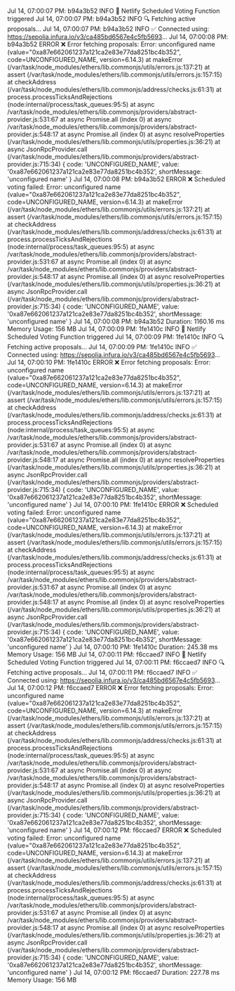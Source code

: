 Jul 14, 07:00:07 PM: b94a3b52 INFO   🤖 Netlify Scheduled Voting Function triggered
Jul 14, 07:00:07 PM: b94a3b52 INFO   🔍 Fetching active proposals...
Jul 14, 07:00:07 PM: b94a3b52 INFO   ✅ Connected using: https://sepolia.infura.io/v3/ca485bd6567e4c5fb5693...
Jul 14, 07:00:08 PM: b94a3b52 ERROR  ❌ Error fetching proposals: Error: unconfigured name (value="0xa87e662061237a121ca2e83e77da8251bc4b352", code=UNCONFIGURED_NAME, version=6.14.3)
    at makeError (/var/task/node_modules/ethers/lib.commonjs/utils/errors.js:137:21)
    at assert (/var/task/node_modules/ethers/lib.commonjs/utils/errors.js:157:15)
    at checkAddress (/var/task/node_modules/ethers/lib.commonjs/address/checks.js:61:31)
    at process.processTicksAndRejections (node:internal/process/task_queues:95:5)
    at async /var/task/node_modules/ethers/lib.commonjs/providers/abstract-provider.js:531:67
    at async Promise.all (index 0)
    at async /var/task/node_modules/ethers/lib.commonjs/providers/abstract-provider.js:548:17
    at async Promise.all (index 0)
    at async resolveProperties (/var/task/node_modules/ethers/lib.commonjs/utils/properties.js:36:21)
    at async JsonRpcProvider.call (/var/task/node_modules/ethers/lib.commonjs/providers/abstract-provider.js:715:34) {
  code: 'UNCONFIGURED_NAME',
  value: '0xa87e662061237a121ca2e83e77da8251bc4b352',
  shortMessage: 'unconfigured name'
}
Jul 14, 07:00:08 PM: b94a3b52 ERROR  ❌ Scheduled voting failed: Error: unconfigured name (value="0xa87e662061237a121ca2e83e77da8251bc4b352", code=UNCONFIGURED_NAME, version=6.14.3)
    at makeError (/var/task/node_modules/ethers/lib.commonjs/utils/errors.js:137:21)
    at assert (/var/task/node_modules/ethers/lib.commonjs/utils/errors.js:157:15)
    at checkAddress (/var/task/node_modules/ethers/lib.commonjs/address/checks.js:61:31)
    at process.processTicksAndRejections (node:internal/process/task_queues:95:5)
    at async /var/task/node_modules/ethers/lib.commonjs/providers/abstract-provider.js:531:67
    at async Promise.all (index 0)
    at async /var/task/node_modules/ethers/lib.commonjs/providers/abstract-provider.js:548:17
    at async Promise.all (index 0)
    at async resolveProperties (/var/task/node_modules/ethers/lib.commonjs/utils/properties.js:36:21)
    at async JsonRpcProvider.call (/var/task/node_modules/ethers/lib.commonjs/providers/abstract-provider.js:715:34) {
  code: 'UNCONFIGURED_NAME',
  value: '0xa87e662061237a121ca2e83e77da8251bc4b352',
  shortMessage: 'unconfigured name'
}
Jul 14, 07:00:08 PM: b94a3b52 Duration: 1160.16 ms  Memory Usage: 156 MB
Jul 14, 07:00:09 PM: 1fe1410c INFO   🤖 Netlify Scheduled Voting Function triggered
Jul 14, 07:00:09 PM: 1fe1410c INFO   🔍 Fetching active proposals...
Jul 14, 07:00:09 PM: 1fe1410c INFO   ✅ Connected using: https://sepolia.infura.io/v3/ca485bd6567e4c5fb5693...
Jul 14, 07:00:10 PM: 1fe1410c ERROR  ❌ Error fetching proposals: Error: unconfigured name (value="0xa87e662061237a121ca2e83e77da8251bc4b352", code=UNCONFIGURED_NAME, version=6.14.3)
    at makeError (/var/task/node_modules/ethers/lib.commonjs/utils/errors.js:137:21)
    at assert (/var/task/node_modules/ethers/lib.commonjs/utils/errors.js:157:15)
    at checkAddress (/var/task/node_modules/ethers/lib.commonjs/address/checks.js:61:31)
    at process.processTicksAndRejections (node:internal/process/task_queues:95:5)
    at async /var/task/node_modules/ethers/lib.commonjs/providers/abstract-provider.js:531:67
    at async Promise.all (index 0)
    at async /var/task/node_modules/ethers/lib.commonjs/providers/abstract-provider.js:548:17
    at async Promise.all (index 0)
    at async resolveProperties (/var/task/node_modules/ethers/lib.commonjs/utils/properties.js:36:21)
    at async JsonRpcProvider.call (/var/task/node_modules/ethers/lib.commonjs/providers/abstract-provider.js:715:34) {
  code: 'UNCONFIGURED_NAME',
  value: '0xa87e662061237a121ca2e83e77da8251bc4b352',
  shortMessage: 'unconfigured name'
}
Jul 14, 07:00:10 PM: 1fe1410c ERROR  ❌ Scheduled voting failed: Error: unconfigured name (value="0xa87e662061237a121ca2e83e77da8251bc4b352", code=UNCONFIGURED_NAME, version=6.14.3)
    at makeError (/var/task/node_modules/ethers/lib.commonjs/utils/errors.js:137:21)
    at assert (/var/task/node_modules/ethers/lib.commonjs/utils/errors.js:157:15)
    at checkAddress (/var/task/node_modules/ethers/lib.commonjs/address/checks.js:61:31)
    at process.processTicksAndRejections (node:internal/process/task_queues:95:5)
    at async /var/task/node_modules/ethers/lib.commonjs/providers/abstract-provider.js:531:67
    at async Promise.all (index 0)
    at async /var/task/node_modules/ethers/lib.commonjs/providers/abstract-provider.js:548:17
    at async Promise.all (index 0)
    at async resolveProperties (/var/task/node_modules/ethers/lib.commonjs/utils/properties.js:36:21)
    at async JsonRpcProvider.call (/var/task/node_modules/ethers/lib.commonjs/providers/abstract-provider.js:715:34) {
  code: 'UNCONFIGURED_NAME',
  value: '0xa87e662061237a121ca2e83e77da8251bc4b352',
  shortMessage: 'unconfigured name'
}
Jul 14, 07:00:10 PM: 1fe1410c Duration: 245.38 ms   Memory Usage: 156 MB
Jul 14, 07:00:11 PM: f6ccaed7 INFO   🤖 Netlify Scheduled Voting Function triggered
Jul 14, 07:00:11 PM: f6ccaed7 INFO   🔍 Fetching active proposals...
Jul 14, 07:00:11 PM: f6ccaed7 INFO   ✅ Connected using: https://sepolia.infura.io/v3/ca485bd6567e4c5fb5693...
Jul 14, 07:00:12 PM: f6ccaed7 ERROR  ❌ Error fetching proposals: Error: unconfigured name (value="0xa87e662061237a121ca2e83e77da8251bc4b352", code=UNCONFIGURED_NAME, version=6.14.3)
    at makeError (/var/task/node_modules/ethers/lib.commonjs/utils/errors.js:137:21)
    at assert (/var/task/node_modules/ethers/lib.commonjs/utils/errors.js:157:15)
    at checkAddress (/var/task/node_modules/ethers/lib.commonjs/address/checks.js:61:31)
    at process.processTicksAndRejections (node:internal/process/task_queues:95:5)
    at async /var/task/node_modules/ethers/lib.commonjs/providers/abstract-provider.js:531:67
    at async Promise.all (index 0)
    at async /var/task/node_modules/ethers/lib.commonjs/providers/abstract-provider.js:548:17
    at async Promise.all (index 0)
    at async resolveProperties (/var/task/node_modules/ethers/lib.commonjs/utils/properties.js:36:21)
    at async JsonRpcProvider.call (/var/task/node_modules/ethers/lib.commonjs/providers/abstract-provider.js:715:34) {
  code: 'UNCONFIGURED_NAME',
  value: '0xa87e662061237a121ca2e83e77da8251bc4b352',
  shortMessage: 'unconfigured name'
}
Jul 14, 07:00:12 PM: f6ccaed7 ERROR  ❌ Scheduled voting failed: Error: unconfigured name (value="0xa87e662061237a121ca2e83e77da8251bc4b352", code=UNCONFIGURED_NAME, version=6.14.3)
    at makeError (/var/task/node_modules/ethers/lib.commonjs/utils/errors.js:137:21)
    at assert (/var/task/node_modules/ethers/lib.commonjs/utils/errors.js:157:15)
    at checkAddress (/var/task/node_modules/ethers/lib.commonjs/address/checks.js:61:31)
    at process.processTicksAndRejections (node:internal/process/task_queues:95:5)
    at async /var/task/node_modules/ethers/lib.commonjs/providers/abstract-provider.js:531:67
    at async Promise.all (index 0)
    at async /var/task/node_modules/ethers/lib.commonjs/providers/abstract-provider.js:548:17
    at async Promise.all (index 0)
    at async resolveProperties (/var/task/node_modules/ethers/lib.commonjs/utils/properties.js:36:21)
    at async JsonRpcProvider.call (/var/task/node_modules/ethers/lib.commonjs/providers/abstract-provider.js:715:34) {
  code: 'UNCONFIGURED_NAME',
  value: '0xa87e662061237a121ca2e83e77da8251bc4b352',
  shortMessage: 'unconfigured name'
}
Jul 14, 07:00:12 PM: f6ccaed7 Duration: 227.78 ms   Memory Usage: 156 MB